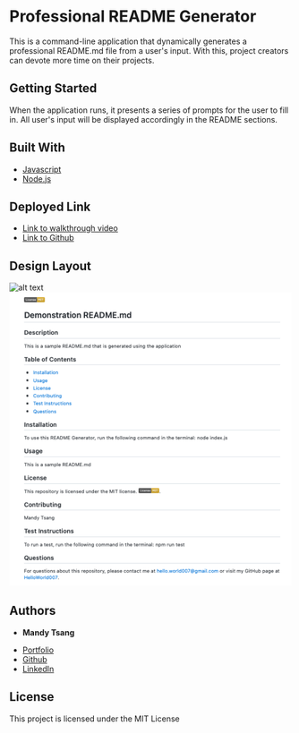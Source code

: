 # Professional README Generator

This is a command-line application that dynamically generates a professional README.md file from a user's input. With this, project creators can devote more time on their projects. 


## Getting Started

When the application runs, it presents a series of prompts for the user to fill in. All user's input will be displayed accordingly in the README sections. 

## Built With

* [Javascript](https://developer.mozilla.org/en-US/docs/Web/JavaScript)
* [Node.js](https://nodejs.org/en/)


## Deployed Link

* [Link to walkthrough video](https://youtu.be/Vt4-6wHhNXA)
* [Link to Github](https://github.com/MANDYTSANG007/README-Generator)

## Design Layout

![alt text](DemonstrationREADME.md.gif)
![alt text](READMEscreenshot.png)


## Authors

* **Mandy Tsang** 

- [Portfolio](https://mandytsang007.github.io/Mandy-Portfolio/)
- [Github](https://github.com/MANDYTSANG007)
- [LinkedIn](https://www.linkedin.com/in/man-tsang-64308b22a/)


## License

This project is licensed under the MIT License 

